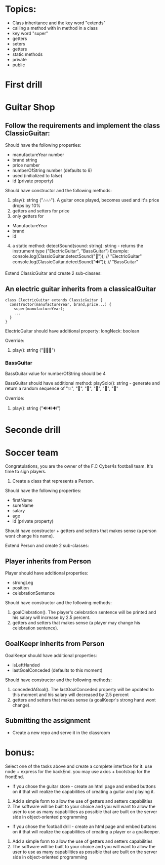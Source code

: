 # Topics:

- Class inheritance and the key word "extends"
- calling a method with in method in a class
- key word "super"
- getters
- seters
- getters
- static methods
- private
- public

# First drill

# Guitar Shop

## Follow the requirements and implement the class ClassicGuitar:

Should have the following properties:

- manufactureYear number
- brand string
- price number
- numberOfString number (defaults to 6)
- used (initialized to false)
- id (private property)

Should have constructor and the following methods:

1. play(): string ("🎶🎶🎶").
   A guitar once played, becomes used and it's price drops by 10%
2. getters and setters for price
3. only getters for

- ManufactureYear
- brand
- id

4. a static method: detectSound(sound: string): string - returns the instrument type ("ElectricGuitar", "BassGuitar")
   Example:
   console.log(ClassicGuitar.detectSound("🎸")); // "ElectricGuitar"
   console.log(ClassicGuitar.detectSound("🔊")); // "BassGuitar"

Extend ClassicGuitar and create 2 sub-classes:

## An electric guitar inherits from a classicalGuitar

```
class ElectricGuitar extends ClassicGuitar {
  constructor(manufactureYear, brand,price...) {
    super(manufactureYear);
    ...
  }
}
```

ElectricGuitar should have additional property:
longNeck: boolean

Override:

1. play(): string ("🎸🎸🎸")

### BassGuitar

BassGuitar value for numberOfString should be 4

BassGuitar should have additional method: playSolo(): string - generate and return a random sequence of "💥", "🤘", "🎵", "📢", "💢", "🕺"

Override:

1. play(): string ("🔊🔊🔊")

<!--
Protected properties are usually prefixed with an underscore _.
That is not enforced on the language level, but there’s a well-known convention between programmers that such properties and methods should not be accessed from the outside.
-->

# Seconde drill

# Soccer team

Congratulations, you are the owner of the F.C Cyber4s football team.
It's time to sign players.

1. Create a class that represents a Person.

Should have the following properties:

- firstName
- sureName
- salary
- age
- id (private property)

Should have constructor +
getters and setters that makes sense (a person wont change his name).

Extend Person and create 2 sub-classes:

## Player inherits from Person

Player should have additional properties:

- strongLeg
- position
- celebrationSentence

Should have constructor and the following methods:

1. goalClebration().
   The player's celebration sentence will be printed and his salary will increase by 2.5 percent.
2. getters and setters that makes sense (a player may change his celebration sentence).

## GoalKeepr inherits from Person

GoalKeepr should have additional properties:

- isLeftHanded
- lastGoalConceded (defaults to this moment)

Should have constructor and the following methods:

1. concededAGoal().
   The lastGoalConceded property will be updated to this moment and his salary will decreased by 2.5 percent
2. getters and setters that makes sense (a goalKeepr's strong hand wont change).

## Submitting the assignment

- Create a new repo and serve it in the classroom

# bonus:

Select one of the tasks above and create a complete interface for it.
use node + express for the backEnd.
you may use axios + bootstrap for the frontEnd.

- If you chose the guitar store - create an html page and embed buttons on it that will realize the capabilities of creating a guitar and playing it.

1. Add a simple form to allow the use of getters and setters capabilities
2. The software will be built to your choice and you will want to allow the user to use as many capabilities as possible that are built on the server side in object-oriented programming

- If you chose the football drill - create an html page and embed buttons on it that will realize the capabilities of creating a player or a goalkeeper.

1. Add a simple form to allow the use of getters and setters capabilities
2. The software will be built to your choice and you will want to allow the user to use as many capabilities as possible that are built on the server side in object-oriented programming
